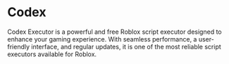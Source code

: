 # Codex
Codex Executor is a powerful and free Roblox script executor designed to enhance your gaming experience. With seamless performance, a user-friendly interface, and regular updates, it is one of the most reliable script executors available for Roblox.
